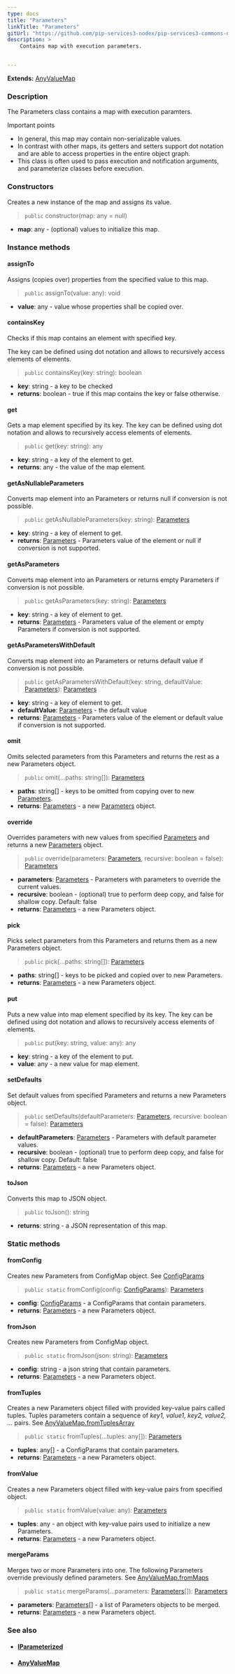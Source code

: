 ```yaml
---
type: docs
title: "Parameters"
linkTitle: "Parameters"
gitUrl: "https://github.com/pip-services3-nodex/pip-services3-commons-nodex"
description: >
    Contains map with execution parameters.


---
```


**Extends:** [AnyValueMap](../../data/any_value_map)

### Description

The Parameters class contains a map with execution paramters. 

Important points

- In general, this map may contain non-serializable values.
- In contrast with other maps, its getters and setters support dot notation and are able to access properties in the entire object graph.
- This class is often used to pass execution and notification arguments, and parameterize classes before execution.

### Constructors
Creates a new instance of the map and assigns its value.

> `public` constructor(map: any = null)

- **map**: any - (optional) values to initialize this map.

### Instance methods

#### assignTo
Assigns (copies over) properties from the specified value to this map.

> `public` assignTo(value: any): void

- **value**: any - value whose properties shall be copied over.

#### containsKey
Checks if this map contains an element with specified key.

The key can be defined using dot notation
and allows to recursively access elements of elements.

> `public` containsKey(key: string): boolean

- **key**: string - a key to be checked
- **returns**: boolean - true if this map contains the key or false otherwise.

#### get
Gets a map element specified by its key.
The key can be defined using dot notation
and allows to recursively access elements of elements.

> `public` get(key: string): any

- **key**: string - a key of the element to get.
- **returns**: any - the value of the map element.


#### getAsNullableParameters
Converts map element into an Parameters or returns null if conversion is not possible.

> `public` getAsNullableParameters(key: string): [Parameters](../parameters)

- **key**: string - a key of element to get.
- **returns**: [Parameters](../parameters) - Parameters value of the element or null if conversion is not supported.

#### getAsParameters
Converts map element into an Parameters or returns empty Parameters if conversion is not possible.

> `public` getAsParameters(key: string): [Parameters](../parameters)

- **key**: string - a key of element to get.
- **returns**: [Parameters](../parameters) - Parameters value of the element or empty Parameters if conversion is not supported.


#### getAsParametersWithDefault
Converts map element into an Parameters or returns default value if conversion is not possible.

> `public` getAsParametersWithDefault(key: string, defaultValue: [Parameters](../parameters)): [Parameters](../parameters)

- **key**: string - a key of element to get.
- **defaultValue**: [Parameters](../parameters) - the default value
- **returns**: [Parameters](../parameters) - Parameters value of the element or default value if conversion is not supported.


#### omit
Omits selected parameters from this Parameters and returns the rest as a new Parameters object.

> `public` omit(...paths: string[]): [Parameters](../parameters)

- **paths**: string[] - keys to be omitted from copying over to new [Parameters](../parameters).
- **returns**: [Parameters](../parameters) - a new [Parameters](../parameters) object.


#### override
Overrides parameters with new values from specified [Parameters](../parameters) and returns a new [Parameters](../parameters) object.

> `public` override(parameters: [Parameters](../parameters), recursive: boolean = false): [Parameters](../parameters)

- **parameters**: [Parameters](../parameters) - Parameters with parameters to override the current values.
- **recursive**: boolean - (optional) true to perform deep copy, and false for shallow copy. Default: false
- **returns**: [Parameters](../parameters) - a new Parameters object.


#### pick
Picks select parameters from this Parameters and returns them as a new Parameters object.

> `public` pick(...paths: string[]): [Parameters](../parameters)

- **paths**: string[] - keys to be picked and copied over to new Parameters.
- **returns**: [Parameters](../parameters) - a new Parameters object.


#### put
Puts a new value into map element specified by its key.
The key can be defined using dot notation
and allows to recursively access elements of elements.

> `public` put(key: string, value: any): any

- **key**: string - a key of the element to put.
- **value**: any - a new value for map element.

#### setDefaults
Set default values from specified Parameters and returns a new Parameters object.

> `public` setDefaults(defaultParameters: [Parameters](../parameters), recursive: boolean = false): [Parameters](../parameters)

- **defaultParameters**: [Parameters](../parameters) - Parameters with default parameter values.
- **recursive**: boolean - (optional) true to perform deep copy, and false for shallow copy. Default: false
- **returns**: [Parameters](../parameters) - a new Parameters object.


#### toJson
Converts this map to JSON object.

> `public` toJson(): string

- **returns**: string - a JSON representation of this map.

### Static methods

#### fromConfig
Creates new Parameters from ConfigMap object.
See [ConfigParams](../../config/config_params)

> `public static` fromConfig(config: [ConfigParams](../../config/config_params)): [Parameters](../parameters) 

- **config**: [ConfigParams](../../config/config_params) - a ConfigParams that contain parameters.
- **returns**: [Parameters](../parameters) - a new Parameters object.


#### fromJson
Creates new Parameters from ConfigMap object.

> `public static` fromJson(json: string): [Parameters](../parameters) 

- **config**: string - a json string that contain parameters.
- **returns**: [Parameters](../parameters) - a new Parameters object.

#### fromTuples
Creates a new Parameters object filled with provided key-value pairs called tuples.
Tuples parameters contain a sequence of *key1, value1, key2, value2, ...* pairs.
See [AnyValueMap.fromTuplesArray](../../data/any_value_map/#fromtuplesarray)

> `public static` fromTuples(...tuples: any[]): [Parameters](../parameters) 

- **tuples**: any[] - a ConfigParams that contain parameters.
- **returns**: [Parameters](../parameters) - a new Parameters object.


#### fromValue
Creates a new Parameters object filled with key-value pairs from specified object.

> `public static` fromValue(value: any): [Parameters](../parameters) 

- **tuples**: any - an object with key-value pairs used to initialize a new Parameters.
- **returns**: [Parameters](../parameters) - a new Parameters object.


#### mergeParams
Merges two or more Parameters into one. The following Parameters override
previously defined parameters.
See [AnyValueMap.fromMaps](../../data/any_value_map/#frommaps)

> `public static` mergeParams(...parameters: [Parameters](../parameters)[]): [Parameters](../parameters) 

- **parameters**: [Parameters](../parameters)[] - a list of Parameters objects to be merged.
- **returns**: [Parameters](../parameters) - a new Parameters object.


### See also
- #### [IParameterized](../iparameterized)
- #### [AnyValueMap](../../data/any_value_map)
